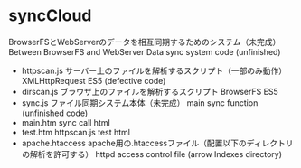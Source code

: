 # syncCloud
BrowserFSとWebServerのデータを相互同期するためのシステム（未完成）
Between BrowserFS and WebServer Data sync system code (unfinished)

* httpscan.js サーバー上のファイルを解析するスクリプト（一部のみ動作） XMLHttpRequest ES5 (defective code)
* dirscan.js ブラウザ上のファイルを解析するスクリプト BrowserFS ES5 
* sync.js ファイル同期システム本体（未完成） main sync function (unfinished code)
* main.htm   sync call html
* test.htm   httpscan.js test html
* apache.htaccess apache用の.htaccessファイル（配置以下のディレクトリの解析を許可する） httpd access control file (arrow Indexes directory)


